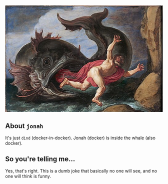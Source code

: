<p align="center">
  <a href="https://commons.wikimedia.org/wiki/File:Pieter_Lastman_-_Jonah_and_the_Whale_-_Google_Art_ProjectFXD.jpg" target="_blank">
    <img src=".images/512px-Pieter_Lastman_-_Jonah_and_the_Whale_-_Google_Art_ProjectFXD.jpg" alt="Jonah and the Whale">
  </a>
</p>

## About `jonah`
It's just `dind` (docker-in-docker). Jonah (docker) is inside the whale (also docker).

## So you're telling me...
Yes, that's right. This is a dumb joke that basically no one will see, and no one will think is funny.

